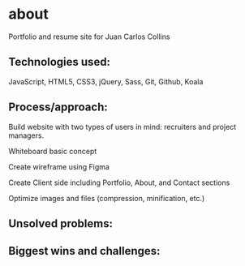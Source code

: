 # about
Portfolio and resume site for Juan Carlos Collins


## Technologies used:

JavaScript, HTML5, CSS3, jQuery, Sass, Git, Github, Koala

## Process/approach:

Build website with two types of users in mind: recruiters and project managers.

Whiteboard basic concept

Create wireframe using Figma

Create Client side including Portfolio, About, and Contact sections

Optimize images and files (compression, minification, etc.)



## Unsolved problems:


## Biggest wins and challenges:
